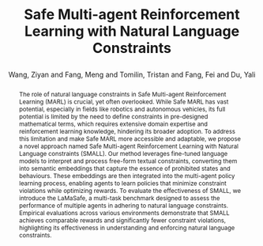---
layout: pub
type: inproceedings
title: >
    Safe Multi-agent Reinforcement Learning with Natural Language Constraints
author: Wang, Ziyan and Fang, Meng and Tomilin, Tristan and Fang, Fei and Du, Yali
abbr: ICLR'24 GenAI4DM Workshop
booktitle: ICLR 2024 Workshop on Generative Models for Decision Making (ICLR GenAI4DM)
year: 2024
selected: true
# arxiv: 2306.15253
abstract: >
    The role of natural language constraints in Safe Multi-agent Reinforcement Learning (MARL) is crucial, yet often overlooked. While Safe MARL has vast potential, especially in fields like robotics and autonomous vehicles, its full potential is limited by the need to define constraints in pre-designed mathematical terms, which requires extensive domain expertise and reinforcement learning knowledge, hindering its broader adoption. To address this limitation and make Safe MARL more accessible and adaptable, we propose a novel approach named Safe Multi-agent Reinforcement Learning with Natural Language constraints (SMALL). Our method leverages fine-tuned language models to interpret and process free-form textual constraints, converting them into semantic embeddings that capture the essence of prohibited states and behaviours. These embeddings are then integrated into the multi-agent policy learning process, enabling agents to learn policies that minimize constraint violations while optimizing rewards. To evaluate the effectiveness of SMALL, we introduce the LaMaSafe, a multi-task benchmark designed to assess the performance of multiple agents in adhering to natural language constraints. Empirical evaluations across various environments demonstrate that SMALL achieves comparable rewards and significantly fewer constraint violations, highlighting its effectiveness in understanding and enforcing natural language constraints.
bibtex: >
    @inproceedings{wang2024small,
        title={Safe Multi-agent Reinforcement Learning with Natural Language Constraints},
        author={Wang, Ziyan and Fang, Meng and Tomilin, Tristan and Fang, Fei and Du, Yali},
        booktitle={ICLR 2024 Workshop on Generative Models for Decision Making (ICLR GenAI4DM)},
        year={2024}
    }
---